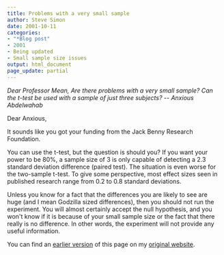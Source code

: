 ```yaml
---
title: Problems with a very small sample
author: Steve Simon
date: 2001-10-11
categories:
- "*Blog post"
- 2001
- Being updated
- Small sample size issues
output: html_document
page_update: partial
---
```

*Dear Professor Mean, Are there problems with a very small sample? Can
the t-test be used with a sample of just three subjects? -- Anxious
Abdelwahab*

Dear Anxious,

It sounds like you got your funding from the Jack Benny Research
Foundation.

You can use the t-test, but the question is should you? If you want your
power to be 80%, a sample size of 3 is only capable of detecting a 2.3
standard deviation difference (paired test). The situation is even worse
for the two-sample t-test. To give some perspective, most effect sizes
seen in published research range from 0.2 to 0.8 standard deviations.

Unless you know for a fact that the differences you are likely to see
are huge (and I mean Godzilla sized differences), then you should not
run the experiment. You will almost certainly accept the null
hypothesis, and you won't know if it is because of your small sample
size or the fact that there really is no difference. In other words, the
experiment will not provide any useful information.

You can find an [earlier version][sim1] of this page on my [original website][sim2].

[sim1]: http://www.pmean.com/01/small.html
[sim2]: http://www.pmean.com/original_site.html
